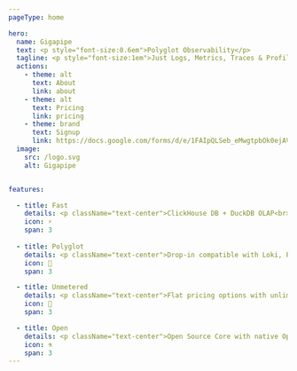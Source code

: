 ```yaml
---
pageType: home

hero:
  name: Gigapipe
  text: <p style="font-size:0.6em">Polyglot Observability</p>
  tagline: <p style="font-size:1em">Just Logs, Metrics, Traces & Profiles</p>
  actions:
    - theme: alt
      text: About
      link: about
    - theme: alt
      text: Pricing
      link: pricing
    - theme: brand
      text: Signup
      link: https://docs.google.com/forms/d/e/1FAIpQLSeb_eMwgtpbOk0ejAVW7ihKAzkt0WKnLwCQFyHkIzl5DAU2ig/viewform
  image:
    src: /logo.svg
    alt: Gigapipe    


features:

  - title: Fast
    details: <p className="text-center">ClickHouse DB + DuckDB OLAP<br>w/ NVMe lightspeed storage</p>
    icon: ⚡
    span: 3
    
  - title: Polyglot
    details: <p className="text-center">Drop-in compatible with Loki, Prometheus, Tempo and Pyroscope</p>
    icon: 💬
    span: 3

  - title: Unmetered
    details: <p className="text-center">Flat pricing options with unlimited usage and zero monthly suprises</p>
    icon: 💸
    span: 3

  - title: Open
    details: <p className="text-center">Open Source Core with native OpenTelemetry support</p>
    icon: ⚗️
    span: 3
---
```


<style>
  .flex-center {
    justify-content: center;
    align-items: center;
    display: flex;
    margin-bottom: 10px;
  }
</style>
